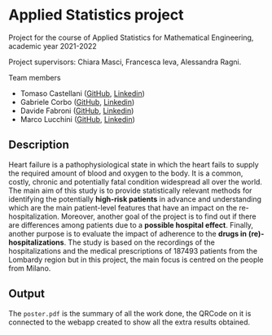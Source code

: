 # Applied Statistics project
Project for the course of Applied Statistics for Mathematical Engineering, academic year 2021-2022

Project supervisors: Chiara Masci, Francesca Ieva, Alessandra Ragni.

Team members
- Tomaso Castellani ([GitHub](https://github.com/tomasocastellani), [Linkedin](https://www.linkedin.com/in/tomaso-castellani-2682b6228/))
- Gabriele Corbo ([GitHub](https://github.com/gabrielecorbo), [Linkedin](https://www.linkedin.com/in/gabriele-corbo-657982218/))
- Davide Fabroni ([GitHub](https://github.com/davidowicz), [Linkedin](https://www.linkedin.com/in/davide-fabroni-9818b6220/))
- Marco Lucchini ([GitHub](https://github.com/marcolucchini), [Linkedin](https://www.linkedin.com/in/marco-lucchini-294801218/))

## Description

Heart failure is a pathophysiological state in which the heart fails to supply the required amount of blood
and oxygen to the body. It is a common, costly, chronic and potentially fatal condition widespread all over
the world.
The main aim of this study is to provide statistically relevant methods for identifying the potentially **high-risk patients** in advance and understanding which are the main patient-level features that have an impact
on the re-hospitalization. Moreover, another goal of the project is to find out if there are differences
among patients due to a **possible hospital effect**. Finally, another purpose is to evaluate the impact of
adherence to the **drugs in (re)-hospitalizations**. The study is based on the recordings of the hospitalizations
and the medical prescriptions of 187493 patients from the Lombardy region but in this project, the main
focus is centred on the people from Milano.

## Output

The `poster.pdf` is the summary of all the work done, the QRCode on it is connected to the webapp created to show all the extra results obtained.

